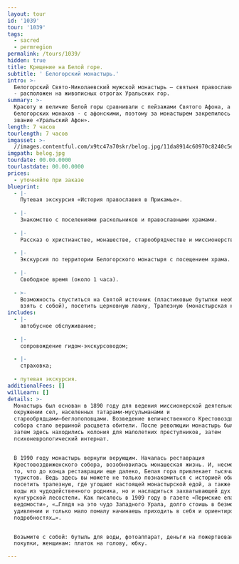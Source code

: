 ```yaml
---
layout: tour
id: '1039'
tour: '1039'
tags:
  - sacred
  - permregion
permalink: /tours/1039/
hidden: true
title: Крещение на Белой горе.
subtitle: ' Белогорский монастырь.'
intro: >-
  Белогорский Cвято-Николаевский мужской монастырь – святыня православного Урала
  - расположен на живописных отрогах Уральских гор. 
summary: >-
  Красоту и величие Белой горы сравнивали с пейзажами Святого Афона, а
  белогорских монахов - с афонскими, поэтому за монастырем закрепилось почетное
  звание «Уральский Афон».
length: 7 часов
tourlength: 7 часов
imgasset: >-
  //images.contentful.com/x9tc47a70skr/belog.jpg/11da8914c60970c8240c5ea699f8ce92/belog.jpg
imgpath: belog.jpg
tourdate: 00.00.0000
tourlastdate: 00.00.0000
prices:
  - уточняйте при заказе
blueprint:
  - |-
    Путевая экскурсия «История православия в Прикамье».
     
  - |-
    Знакомство с поселениями раскольников и православными храмами.
     
  - |-
    Рассказ о христианстве, монашестве, старообрядчестве и миссионерстве.
     
  - |-
    Экскурсия по территории Белогорского монастыря с посещением храма.
     
  - |-
    Свободное время (около 1 часа).
     
  - >-
    Возможность спуститься на Святой источник (пластиковые бутылки необходимо
    взять с собой), посетить церковную лавку, Трапезную (монастырская кухня).
includes:
  - |-
    автобусное обслуживание;
     
  - |-
    сопровождение гидом-экскурсоводом;
     
  - |-
    страховка;
     
  - путевая экскурсия.
additionalFees: []
willLearn: []
details: >-
  Монастырь был основан в 1890 году для ведения миссионерской деятельности в
  окружении сел, населенных татарами-мусульманами и
  старообрядцами–беглопоповцами. Возведение величественного Крестовоздвиженского
  собора стало вершиной расцвета обители. После революции монастырь был закрыт,
  затем здесь находились колония для малолетних преступников, затем
  психоневрологический интернат.


  В 1990 году монастырь вернули верующим. Началась реставрация
  Крестовоздвиженского собора, возобновилась монашеская жизнь. И, несмотря на
  то, что до конца реставрации еще далеко, Белая гора привлекает тысячи
  туристов. Ведь здесь вы можете не только познакомиться с историей обители,
  посетить трапезную, где угощают настоящей монастырской едой, а также испить
  воды из чудодейственного родника, но и насладиться захватывающей дух панорамой
  кунгурской лесостепи. Как писалось в 1909 году в газете «Пермские епархиальные
  ведомости», «…Глядя на это чудо Западного Урала, долго стоишь в безмолвном
  удивлении и только мало помалу начинаешь приходить в себя и ориентироваться в
  подробностях…».


  Возьмите с собой: бутыль для воды, фотоаппарат, деньги на пожертвование и
  покупки, женщинам: платок на голову, юбку.

---
```

